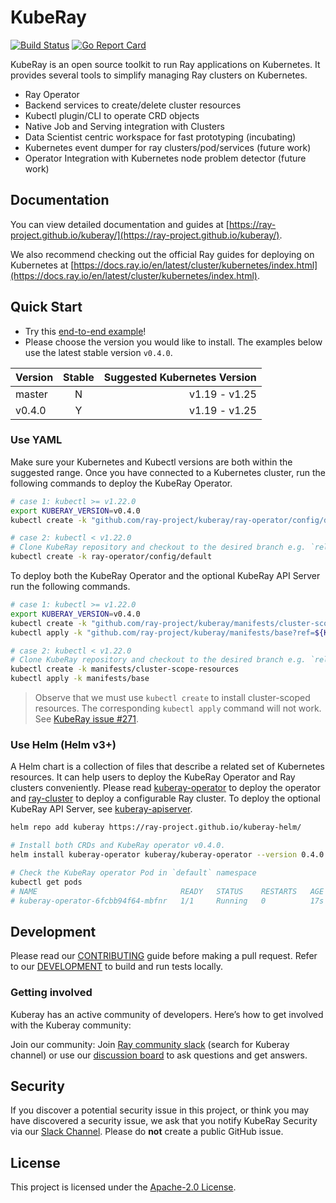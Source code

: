 # KubeRay

[![Build Status](https://github.com/ray-project/kuberay/workflows/Go-build-and-test/badge.svg)](https://github.com/ray-project/kuberay/actions)
[![Go Report Card](https://goreportcard.com/badge/github.com/ray-project/kuberay)](https://goreportcard.com/report/github.com/ray-project/kuberay)

KubeRay is an open source toolkit to run Ray applications on Kubernetes.
It provides several tools to simplify managing Ray clusters on Kubernetes.

- Ray Operator
- Backend services to create/delete cluster resources
- Kubectl plugin/CLI to operate CRD objects
- Native Job and Serving integration with Clusters
- Data Scientist centric workspace for fast prototyping (incubating)
- Kubernetes event dumper for ray clusters/pod/services (future work)
- Operator Integration with Kubernetes node problem detector (future work)

## Documentation

You can view detailed documentation and guides at [https://ray-project.github.io/kuberay/](https://ray-project.github.io/kuberay/).

We also recommend checking out the official Ray guides for deploying on Kubernetes at [https://docs.ray.io/en/latest/cluster/kubernetes/index.html](https://docs.ray.io/en/latest/cluster/kubernetes/index.html).

## Quick Start

* Try this [end-to-end example](helm-chart/ray-cluster/README.md)!
* Please choose the version you would like to install. The examples below use the latest stable version `v0.4.0`.

| Version  |  Stable |  Suggested Kubernetes Version |
|----------|:-------:|------------------------------:|
|  master  |    N    | v1.19 - v1.25 |
|  v0.4.0  |    Y    | v1.19 - v1.25 |

### Use YAML

Make sure your Kubernetes and Kubectl versions are both within the suggested range.
Once you have connected to a Kubernetes cluster, run the following commands to deploy the KubeRay Operator.

```sh
# case 1: kubectl >= v1.22.0
export KUBERAY_VERSION=v0.4.0
kubectl create -k "github.com/ray-project/kuberay/ray-operator/config/default?ref=${KUBERAY_VERSION}&timeout=90s"

# case 2: kubectl < v1.22.0
# Clone KubeRay repository and checkout to the desired branch e.g. `release-0.4`.
kubectl create -k ray-operator/config/default
```

To deploy both the KubeRay Operator and the optional KubeRay API Server run the following commands.

```sh
# case 1: kubectl >= v1.22.0
export KUBERAY_VERSION=v0.4.0
kubectl create -k "github.com/ray-project/kuberay/manifests/cluster-scope-resources?ref=${KUBERAY_VERSION}&timeout=90s"
kubectl apply -k "github.com/ray-project/kuberay/manifests/base?ref=${KUBERAY_VERSION}&timeout=90s"

# case 2: kubectl < v1.22.0
# Clone KubeRay repository and checkout to the desired branch e.g. `release-0.4`.
kubectl create -k manifests/cluster-scope-resources
kubectl apply -k manifests/base
```

> Observe that we must use `kubectl create` to install cluster-scoped resources. The corresponding `kubectl apply` command will not work. See [KubeRay issue #271](https://github.com/ray-project/kuberay/issues/271).

### Use Helm (Helm v3+)

A Helm chart is a collection of files that describe a related set of Kubernetes resources.
It can help users to deploy the KubeRay Operator and Ray clusters conveniently.
Please read [kuberay-operator](helm-chart/kuberay-operator/README.md) to deploy the operator and [ray-cluster](helm-chart/ray-cluster/README.md) to deploy a configurable Ray cluster. To deploy the optional KubeRay API Server, see [kuberay-apiserver](helm-chart/kuberay-apiserver/README.md).

```sh
helm repo add kuberay https://ray-project.github.io/kuberay-helm/

# Install both CRDs and KubeRay operator v0.4.0.
helm install kuberay-operator kuberay/kuberay-operator --version 0.4.0

# Check the KubeRay operator Pod in `default` namespace
kubectl get pods
# NAME                                READY   STATUS    RESTARTS   AGE
# kuberay-operator-6fcbb94f64-mbfnr   1/1     Running   0          17s
```

## Development

Please read our [CONTRIBUTING](CONTRIBUTING.md) guide before making a pull request. Refer to our [DEVELOPMENT](./ray-operator/DEVELOPMENT.md) to build and run tests locally.

### Getting involved
Kuberay has an active community of developers. Here’s how to get involved with the Kuberay community:

Join our community: Join [Ray community slack](https://forms.gle/9TSdDYUgxYs8SA9e8) (search for Kuberay channel) or use our [discussion board](https://discuss.ray.io/c/ray-clusters/ray-kubernetes) to ask questions and get answers.

## Security

If you discover a potential security issue in this project, or think you may
have discovered a security issue, we ask that you notify KubeRay Security via our
[Slack Channel](https://ray-distributed.slack.com/archives/C02GFQ82JPM).
Please do **not** create a public GitHub issue.

## License

This project is licensed under the [Apache-2.0 License](LICENSE).
